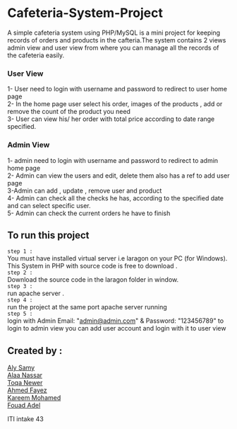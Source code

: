 # Cafeteria-System-Project
A simple cafeteria system using PHP/MySQL is a mini project for keeping records of orders and products in the cafteria.The system contains 2 views admin view and user view from where you can manage all the records of the cafeteria easily.

### User View
1- User need to login with username and password to redirect to user home page <br>
2- In the home page user select his order, images of the 
products , add or remove the count of the product you need <br>
3- User can view his/ her order with total price according to
date range specified. 

### Admin View
1- admin need to login with username and password to redirect to admin home page <br>
2- Admin can view the users and edit, delete them also has a ref to
add user page <br>
3-Admin can add , update , remove user and product <br> 
4- Admin can check all the checks he has, according to the
specified date and can select specific user. <br>
5- Admin can check the current orders he have to finish <br>

## To run this project
`step 1 : ` <br>
You must have installed virtual server i.e laragon on your PC (for Windows). This System in PHP with source code is free to download . <br>
`step 2 : `  <br>
Download the source code in the laragon folder in window. <br>
`step 3 : ` <br>
run apache server . <br>
`step 4 : ` <br>
run the project at the same port apache server running <br> 
`step 5 : ` <br>
login with Admin Email: "admin@admin.com" & Password: "123456789" to login to admin view you can add user account and login with it to user view

## Created by : 
[Aly Samy](alysamyrady@gmail.com) <br>
[Alaa Nassar](alaanassar1211@gmail.com) <br>
[Toqa Newer](tokanewer1234@gmail.com) <br>
[Ahmed Fayez](ahmedhimida4321@gmail.com) <br>
[Kareem Mohamed](Kareem.abouzait@gmail.com) <br>
[Fouad Adel](Fouad.adel262@gmail.com) <br>

ITI intake 43
